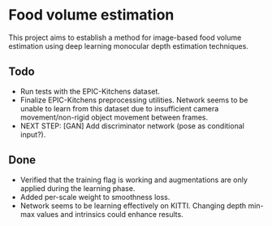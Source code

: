 # Food volume estimation
This project aims to establish a method for image-based food volume estimation
using deep learning monocular depth estimation techniques.

## Todo
- Run tests with the EPIC-Kitchens dataset.
- Finalize EPIC-Kitchens preprocessing utilities. Network seems to be unable
  to learn from this dataset due to insufficient camera movement/non-rigid 
  object movement between frames.
- NEXT STEP: [GAN] Add discriminator network (pose as conditional input?).

## Done
- Verified that the training flag is working and augmentations are only
  applied during the learning phase.
- Added per-scale weight to smoothness loss.
- Network seems to be learning effectively on KITTI. 
  Changing depth min-max values and intrinsics could enhance results.
